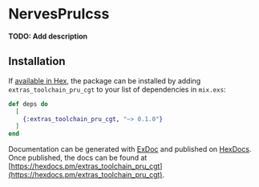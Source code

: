 # NervesPruIcss

**TODO: Add description**

## Installation

If [available in Hex](https://hex.pm/docs/publish), the package can be installed
by adding `extras_toolchain_pru_cgt` to your list of dependencies in `mix.exs`:

```elixir
def deps do
  [
    {:extras_toolchain_pru_cgt, "~> 0.1.0"}
  ]
end
```

Documentation can be generated with [ExDoc](https://github.com/elixir-lang/ex_doc)
and published on [HexDocs](https://hexdocs.pm). Once published, the docs can
be found at [https://hexdocs.pm/extras_toolchain_pru_cgt](https://hexdocs.pm/extras_toolchain_pru_cgt).

